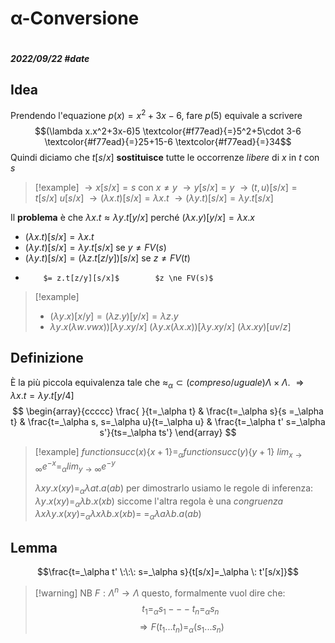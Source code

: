# α-Conversione
```toc
```
##### 2022/09/22 #date
## Idea
Prendendo l'equazione $p(x)=x^2+3x-6$, fare $p(5)$ equivale a scrivere
$$(\lambda x.x^2+3x-6)5 \textcolor{#f77ead}{=}5^2+5\cdot 3-6 \textcolor{#f77ead}{=}25+15-6 \textcolor{#f77ead}{=}34$$
Quindi diciamo che $t[s/x]$ **sostituisce** tutte le occorrenze *libere* di $x$ in $t$ con $s$
> [!example] 
> $\rightarrow x[s/x]=s$     con $x\ne y$
> $\rightarrow y[s/x]=y$
> $\rightarrow (t,u) [s/x] = t[s/x]\:u[s/x]$
> $\rightarrow(\lambda x.t)[s/x]= \lambda x.t$
> $\rightarrow(\lambda y.t)[s/x]= \lambda y.t[s/x]$

Il **problema** è che $\lambda x.t \approx \lambda y.t[y/x]$ perché $(\lambda x.y)[y/x]= \lambda x.x$
- $(\lambda x.t)[s/x]= \lambda x.t$
- $(\lambda y.t)[s/x]= \lambda y.t[s/x]$    se $y \ne FV(s)$
- $(\lambda y.t)[s/x]=(\lambda z.t[z/y])[s/x]$   se $z\ne FV(t)$
-         $= z.t[z/y][s/x]$        $z \ne FV(s)$
> [!example] 
> - $(\lambda y.x)[x/y]=(\lambda z.y)[y/x]= \lambda z.y$
> - $\lambda y.x(\lambda w.vwx))[\lambda y.xy/x]$
>   $(\lambda y.x(\lambda x.x))[\lambda y.xy/x]$
>   $(\lambda x.xy)[uv/z]$

## Definizione
È la più piccola equivalenza tale che
$\approx _\alpha \subset (compreso/uguale) \Lambda \times \Lambda$.
$\Rightarrow \lambda x.t = \lambda y.t[y/4]$
$$
\begin{array}{ccccc}
\frac{ }{t=_\alpha t} &
\frac{t=_\alpha s}{s =_\alpha t} &
\frac{t=_\alpha s, s=_\alpha u}{t=_\alpha u} &
\frac{t=_\alpha t' s=_\alpha s'}{ts=_\alpha ts'}
\end{array}
$$
> [!example]
> $function succ(x)\{x+1\}=_\alpha function succ(y)\{y+1\}$
> $lim_{x\to\infty} e^{-x} =_\alpha lim_{y\to\infty} e^{-y}$
> 
> 
> $\lambda xy.x(xy)=_\alpha \lambda at.a(ab)$
> per dimostrarlo usiamo le regole di inferenza:
> $\lambda y.x(xy)=_\alpha \lambda b.x(xb)$
> siccome l'altra regola è una _congruenza_
> $\lambda x \lambda y.x(xy)=_\alpha \lambda x \lambda b.x(xb)=$
> $=_\alpha \lambda a \lambda b.a(ab)$
## Lemma
$$\frac{t=_\alpha t' \:\:\: s=_\alpha s}{t[s/x]=_\alpha \: t'[s/x]}$$

> [!warning] NB
> $F:\Lambda ^n \rightarrow \Lambda$
> questo, formalmente vuol dire che:
> $$t_1=_\alpha s_1 --- t_n =_\alpha s_n$$
> $$\Rightarrow F(t_1 ...t_n)=_\alpha(s_1 ...s_n)$$
> 